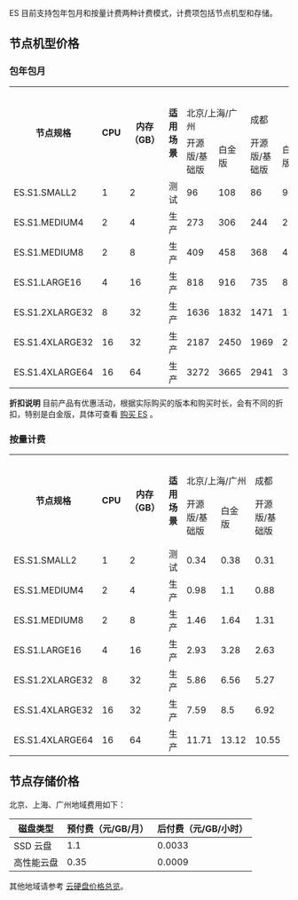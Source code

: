 ES 目前支持包年包月和按量计费两种计费模式，计费项包括节点机型和存储。

## 节点机型价格

### 包年包月

<table class="tg">
  <tr>
    <th class="tg-llyw" rowspan="3">节点规格</th>
    <th class="tg-llyw" rowspan="3">CPU</th>
    <th class="tg-llyw" rowspan="3">内存（GB）</th>
    <th class="tg-llyw" rowspan="3">适用场景</th>
    <th class="tg-llyw" colspan="16">预付费（元/个/月）</th>
  </tr>
  <tr>
    <td class="tg-llyw" colspan="2">北京/上海/广州</td>
    <td class="tg-llyw" colspan="2">成都</td>
    <td class="tg-llyw" colspan="2">香港</td>
    <td class="tg-llyw" colspan="2">上海/深圳金融</td>
    <td class="tg-llyw" colspan="2">硅谷</td>
    <td class="tg-llyw" colspan="2">多伦多</td>
		<td class="tg-llyw" colspan="2">法兰克福</td>
		<td class="tg-llyw" colspan="2">重庆</td>
  </tr>
  <tr>
    <td class="tg-llyw">开源版/基础版</td>
    <td class="tg-llyw">白金版</td>
    <td class="tg-llyw">开源版/基础版</td>
    <td class="tg-llyw">白金版</td>
    <td class="tg-llyw">开源版/基础版</td>
    <td class="tg-llyw">白金版</td>
    <td class="tg-llyw">开源版/基础版</td>
    <td class="tg-llyw">白金版</td>
    <td class="tg-llyw">开源版/基础版</td>
    <td class="tg-llyw">白金版</td>
    <td class="tg-llyw">开源版/基础版</td>
    <td class="tg-llyw">白金版</td>
		<td class="tg-llyw">开源版/基础版</td>
    <td class="tg-llyw">白金版</td>
		<td class="tg-llyw">开源版/基础版</td>
    <td class="tg-llyw">白金版</td>
  </tr>
  <tr>
    <td class="tg-0pky">ES.S1.SMALL2</td>
    <td class="tg-0pky">1</td>
    <td class="tg-0pky">2</td>
    <td class="tg-0pky">测试</td>
    <td class="tg-0pky">96</td>
    <td class="tg-0pky">108</td>
    <td class="tg-0pky">86</td>
    <td class="tg-0pky">96</td>
    <td class="tg-0pky">156</td>
    <td class="tg-0pky">175</td>
    <td class="tg-0pky">165</td>
    <td class="tg-0pky">185</td>
    <td class="tg-0pky">147</td>
    <td class="tg-0pky">165</td>
    <td class="tg-0pky">111</td>
    <td class="tg-0pky">124</td>
		<td class="tg-0pky">127</td>
    <td class="tg-0pky">142</td>
		<td class="tg-0pky">114</td>
		<td class="tg-0pky">128</td>
  </tr>
  <tr>
    <td class="tg-0pky">ES.S1.MEDIUM4</td>
    <td class="tg-0pky">2</td>
    <td class="tg-0pky">4</td>
    <td class="tg-0pky">生产</td>
    <td class="tg-0pky">273</td>
    <td class="tg-0pky">306</td>
    <td class="tg-0pky">244</td>
    <td class="tg-0pky">273</td>
    <td class="tg-0pky">346</td>
    <td class="tg-0pky">388</td>
    <td class="tg-0pky">484</td>
    <td class="tg-0pky">543</td>
    <td class="tg-0pky">294</td>
    <td class="tg-0pky">329</td>
    <td class="tg-0pky">221</td>
    <td class="tg-0pky">248</td>
		<td class="tg-0pky">247</td>
    <td class="tg-0pky">277</td>
		<td class="tg-0pky">246</td>
    <td class="tg-0pky">276</td>
  </tr>
  <tr>
    <td class="tg-0pky">ES.S1.MEDIUM8</td>
    <td class="tg-0pky">2</td>
    <td class="tg-0pky">8</td>
    <td class="tg-0pky">生产</td>
    <td class="tg-0pky">409</td>
    <td class="tg-0pky">458</td>
    <td class="tg-0pky">368</td>
    <td class="tg-0pky">412</td>
    <td class="tg-0pky">541</td>
    <td class="tg-0pky">606</td>
    <td class="tg-0pky">727</td>
    <td class="tg-0pky">814</td>
    <td class="tg-0pky">515</td>
    <td class="tg-0pky">577</td>
    <td class="tg-0pky">402</td>
    <td class="tg-0pky">450</td>
		<td class="tg-0pky">521</td>
    <td class="tg-0pky">584</td>
		<td class="tg-0pky">373</td>
    <td class="tg-0pky">418</td>
  </tr>
  <tr>
    <td class="tg-0pky">ES.S1.LARGE16</td>
    <td class="tg-0pky">4</td>
    <td class="tg-0pky">16</td>
    <td class="tg-0pky">生产</td>
    <td class="tg-0pky">818</td>
    <td class="tg-0pky">916</td>
    <td class="tg-0pky">735</td>
    <td class="tg-0pky">823</td>
    <td class="tg-0pky">1083</td>
    <td class="tg-0pky">1213</td>
    <td class="tg-0pky">1453</td>
    <td class="tg-0pky">1628</td>
    <td class="tg-0pky">1030</td>
    <td class="tg-0pky">1154</td>
    <td class="tg-0pky">804</td>
    <td class="tg-0pky">900</td>
		<td class="tg-0pky">1043</td>
    <td class="tg-0pky">1168</td>
		<td class="tg-0pky">746</td>
    <td class="tg-0pky">836</td>
  </tr>
  <tr>
    <td class="tg-0pky">ES.S1.2XLARGE32</td>
    <td class="tg-0pky">8</td>
    <td class="tg-0pky">32</td>
    <td class="tg-0pky">生产</td>
    <td class="tg-0pky">1636</td>
    <td class="tg-0pky">1832</td>
    <td class="tg-0pky">1471</td>
    <td class="tg-0pky">1648</td>
    <td class="tg-0pky">2165</td>
    <td class="tg-0pky">2425</td>
    <td class="tg-0pky">2907</td>
    <td class="tg-0pky">3256</td>
    <td class="tg-0pky">2061</td>
    <td class="tg-0pky">2308</td>
    <td class="tg-0pky">1608</td>
    <td class="tg-0pky">1801</td>
		<td class="tg-0pky">2085</td>
    <td class="tg-0pky">2335</td>
		<td class="tg-0pky">1493</td>
    <td class="tg-0pky">1672</td>
  </tr>
  <tr>
    <td class="tg-0pky">ES.S1.4XLARGE32</td>
    <td class="tg-0pky">16</td>
    <td class="tg-0pky">32</td>
    <td class="tg-0pky">生产</td>
    <td class="tg-0pky">2187</td>
    <td class="tg-0pky">2450</td>
    <td class="tg-0pky">1969</td>
    <td class="tg-0pky">2205</td>
    <td class="tg-0pky">2887</td>
    <td class="tg-0pky">3233</td>
    <td class="tg-0pky">3876</td>
    <td class="tg-0pky">4341</td>
    <td class="tg-0pky">2748</td>
    <td class="tg-0pky">3077</td>
    <td class="tg-0pky">2144</td>
    <td class="tg-0pky">2401</td>
		<td class="tg-0pky">2780</td>
    <td class="tg-0pky">3114</td>
		<td class="tg-0pky">1990</td>
    <td class="tg-0pky">2229</td>
  </tr>
  <tr>
    <td class="tg-0pky">ES.S1.4XLARGE64</td>
    <td class="tg-0pky">16</td>
    <td class="tg-0pky">64</td>
    <td class="tg-0pky">生产</td>
    <td class="tg-0pky">3272</td>
    <td class="tg-0pky">3665</td>
    <td class="tg-0pky">2941</td>
    <td class="tg-0pky">3294</td>
    <td class="tg-0pky">4330</td>
    <td class="tg-0pky">4850</td>
    <td class="tg-0pky">5814</td>
    <td class="tg-0pky">6512</td>
    <td class="tg-0pky">4122</td>
    <td class="tg-0pky">4617</td>
    <td class="tg-0pky">3216</td>
    <td class="tg-0pky">3602</td>
		<td class="tg-0pky">4170</td>
    <td class="tg-0pky">4670</td>
		<td class="tg-0pky">2986</td>
    <td class="tg-0pky">3344</td>
  </tr>
</table>

<strong>折扣说明</strong> 
目前产品有优惠活动，根据实际购买的版本和购买时长，会有不同的折扣，特别是白金版，具体可查看 [购买 ES](https://buy.cloud.tencent.com/es) 。

### 按量计费

<table class="tg">
  <tr>
    <th class="tg-llyw" rowspan="3">节点规格</th>
    <th class="tg-llyw" rowspan="3">CPU</th>
    <th class="tg-llyw" rowspan="3">内存（GB）</th>
    <th class="tg-llyw" rowspan="3">适用场景</th>
    <th class="tg-llyw" colspan="16">预付费（元/个/小时）</th>
  </tr>
  <tr>
    <td class="tg-llyw" colspan="2">北京/上海/广州</td>
    <td class="tg-llyw" colspan="2">成都</td>
    <td class="tg-llyw" colspan="2">香港</td>
    <td class="tg-llyw" colspan="2">上海/深圳金融</td>
    <td class="tg-llyw" colspan="2">硅谷</td>
    <td class="tg-llyw" colspan="2">多伦多</td>
		<td class="tg-llyw" colspan="2">法兰克福</td>
		<td class="tg-llyw" colspan="2">重庆</td>
  </tr>
  <tr>
    <td class="tg-llyw">开源版/基础版</td>
    <td class="tg-llyw">白金版</td>
    <td class="tg-llyw">开源版/基础版</td>
    <td class="tg-llyw">白金版</td>
    <td class="tg-llyw">开源版/基础版</td>
    <td class="tg-llyw">白金版</td>
    <td class="tg-llyw">开源版/基础版</td>
    <td class="tg-llyw">白金版</td>
    <td class="tg-llyw">开源版/基础版</td>
    <td class="tg-llyw">白金版</td>
    <td class="tg-llyw">开源版/基础版</td>
    <td class="tg-llyw">白金版</td>
		<td class="tg-llyw">开源版/基础版</td>
    <td class="tg-llyw">白金版</td>
		<td class="tg-llyw">开源版/基础版</td>
    <td class="tg-llyw">白金版</td>
  </tr>
  <tr>
    <td class="tg-0pky">ES.S1.SMALL2</td>
    <td class="tg-0pky">1</td>
    <td class="tg-0pky">2</td>
    <td class="tg-0pky">测试</td>
    <td class="tg-0pky">0.34</td>
    <td class="tg-0pky">0.38</td>
    <td class="tg-0pky">0.31</td>
    <td class="tg-0pky">0.35</td>
    <td class="tg-0pky">0.36</td>
    <td class="tg-0pky">0.403</td>
    <td class="tg-0pky">0.84</td>
    <td class="tg-0pky">0.94</td>
    <td class="tg-0pky">0.293</td>
    <td class="tg-0pky">0.328</td>
    <td class="tg-0pky">0.238</td>
    <td class="tg-0pky">0.267</td>
		<td class="tg-0pky">0.260</td>
    <td class="tg-0pky">0.290</td>
		<td class="tg-0pky">0.4</td>
    <td class="tg-0pky">0.44</td>
  </tr>
  <tr>
    <td class="tg-0pky">ES.S1.MEDIUM4</td>
    <td class="tg-0pky">2</td>
    <td class="tg-0pky">4</td>
    <td class="tg-0pky">生产</td>
    <td class="tg-0pky">0.98</td>
    <td class="tg-0pky">1.1</td>
    <td class="tg-0pky">0.88</td>
    <td class="tg-0pky">0.99</td>
    <td class="tg-0pky">0.721</td>
    <td class="tg-0pky">0.808</td>
    <td class="tg-0pky">2.1</td>
    <td class="tg-0pky">2.35</td>
    <td class="tg-0pky">0.6</td>
    <td class="tg-0pky">0.672</td>
    <td class="tg-0pky">0.462</td>
    <td class="tg-0pky">0.517</td>
		<td class="tg-0pky">0.510</td>
    <td class="tg-0pky">0.570</td>
		<td class="tg-0pky">0.86</td>
    <td class="tg-0pky">0.96</td>
  </tr>
  <tr>
    <td class="tg-0pky">ES.S1.MEDIUM8</td>
    <td class="tg-0pky">2</td>
    <td class="tg-0pky">8</td>
    <td class="tg-0pky">生产</td>
    <td class="tg-0pky">1.46</td>
    <td class="tg-0pky">1.64</td>
    <td class="tg-0pky">1.31</td>
    <td class="tg-0pky">1.47</td>
    <td class="tg-0pky">1.128</td>
    <td class="tg-0pky">1.263</td>
    <td class="tg-0pky">3.19</td>
    <td class="tg-0pky">3.58</td>
    <td class="tg-0pky">1.074</td>
    <td class="tg-0pky">1.203</td>
    <td class="tg-0pky">0.84</td>
    <td class="tg-0pky">0.941</td>
		<td class="tg-0pky">1.090</td>
    <td class="tg-0pky">1.220</td>
		<td class="tg-0pky">1.3</td>
    <td class="tg-0pky">1.45</td>
  </tr>
  <tr>
    <td class="tg-0pky">ES.S1.LARGE16</td>
    <td class="tg-0pky">4</td>
    <td class="tg-0pky">16</td>
    <td class="tg-0pky">生产</td>
    <td class="tg-0pky">2.93</td>
    <td class="tg-0pky">3.28</td>
    <td class="tg-0pky">2.63</td>
    <td class="tg-0pky">2.95</td>
    <td class="tg-0pky">2.256</td>
    <td class="tg-0pky">2.527</td>
    <td class="tg-0pky">6.42</td>
    <td class="tg-0pky">7.19</td>
    <td class="tg-0pky">2.149</td>
    <td class="tg-0pky">2.407</td>
    <td class="tg-0pky">1.68</td>
    <td class="tg-0pky">1.882</td>
		<td class="tg-0pky">2.170</td>
    <td class="tg-0pky">2.430</td>
		<td class="tg-0pky">2.59</td>
    <td class="tg-0pky">2.9</td>
  </tr>
  <tr>
    <td class="tg-0pky">ES.S1.2XLARGE32</td>
    <td class="tg-0pky">8</td>
    <td class="tg-0pky">32</td>
    <td class="tg-0pky">生产</td>
    <td class="tg-0pky">5.86</td>
    <td class="tg-0pky">6.56</td>
    <td class="tg-0pky">5.27</td>
    <td class="tg-0pky">5.9</td>
    <td class="tg-0pky">4.529</td>
    <td class="tg-0pky">5.072</td>
    <td class="tg-0pky">12.83</td>
    <td class="tg-0pky">14.37</td>
    <td class="tg-0pky">4.283</td>
    <td class="tg-0pky">4.797</td>
    <td class="tg-0pky">3.36</td>
    <td class="tg-0pky">3.763</td>
		<td class="tg-0pky">4.350</td>
    <td class="tg-0pky">4.870</td>
		<td class="tg-0pky">5.2</td>
    <td class="tg-0pky">5.82</td>
  </tr>
  <tr>
    <td class="tg-0pky">ES.S1.4XLARGE32</td>
    <td class="tg-0pky">16</td>
    <td class="tg-0pky">32</td>
    <td class="tg-0pky">生产</td>
    <td class="tg-0pky">7.59</td>
    <td class="tg-0pky">8.5</td>
    <td class="tg-0pky">6.92</td>
    <td class="tg-0pky">7.75</td>
    <td class="tg-0pky">6.049</td>
    <td class="tg-0pky">6.774</td>
    <td class="tg-0pky">21.34</td>
    <td class="tg-0pky">23.91</td>
    <td class="tg-0pky">5.719</td>
    <td class="tg-0pky">6.406</td>
    <td class="tg-0pky">4.48</td>
    <td class="tg-0pky">5.018</td>
		<td class="tg-0pky">5.800	</td>
    <td class="tg-0pky">6.500</td>
		<td class="tg-0pky">6.92	</td>
    <td class="tg-0pky">7.75</td>
  </tr>
  <tr>
    <td class="tg-0pky">ES.S1.4XLARGE64</td>
    <td class="tg-0pky">16</td>
    <td class="tg-0pky">64</td>
    <td class="tg-0pky">生产</td>
    <td class="tg-0pky">11.71</td>
    <td class="tg-0pky">13.12</td>
    <td class="tg-0pky">10.55</td>
    <td class="tg-0pky">11.82</td>
    <td class="tg-0pky">9.058</td>
    <td class="tg-0pky">10.145</td>
    <td class="tg-0pky">25.66</td>
    <td class="tg-0pky">28.74</td>
    <td class="tg-0pky">8.565</td>
    <td class="tg-0pky">9.593</td>
    <td class="tg-0pky">6.72</td>
    <td class="tg-0pky">7.526</td>
		<td class="tg-0pky">8.710</td>
    <td class="tg-0pky">9.760</td>
		<td class="tg-0pky">10.4</td>
    <td class="tg-0pky">11.65</td>
  </tr>
</table>

## 节点存储价格
北京、上海、广州地域费用如下：

| 磁盘类型 | 预付费（元/GB/月） | 后付费（元/GB/小时） |
|---------|---------|---------|
| SSD 云盘 | 1.1 | 0.0033 | 
| 高性能云盘 | 0.35 | 0.0009 | 

其他地域请参考 [云硬盘价格总览](https://cloud.tencent.com/document/product/362/2413)。

